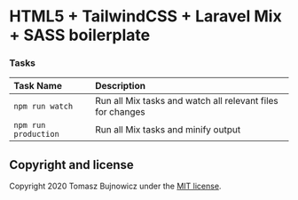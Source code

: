 # HTML5 + TailwindCSS + Laravel Mix + SASS boilerplate

### Tasks
| Task Name | Description
| :------------- | :------------- |
| `npm run watch` | Run all Mix tasks and watch all relevant files for changes
| `npm run production` | Run all Mix tasks and minify output

## Copyright and license
Copyright 2020 Tomasz Bujnowicz under the [MIT license](http://opensource.org/licenses/MIT).
